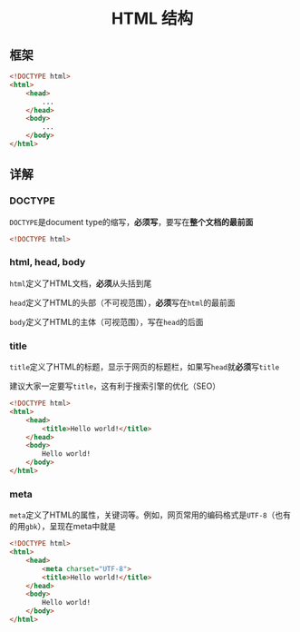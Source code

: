 <div align="center">

# HTML 结构

</div>

## 框架

```html
<!DOCTYPE html>
<html>
    <head>
        ...
    </head>
    <body>
        ...
    </body>
</html>
```

## 详解

### DOCTYPE

`DOCTYPE`是document type的缩写，**必须写**，要写在**整个文档的最前面**

```html
<!DOCTYPE html>
```

### html, head, body

`html`定义了HTML文档，**必须**从头括到尾

`head`定义了HTML的头部（不可视范围），**必须**写在```html```的最前面

`body`定义了HTML的主体（可视范围），写在```head```的后面

### title

`title`定义了HTML的标题，显示于网页的标题栏，如果写```head```就**必须**写`title`

建议大家一定要写`title`，这有利于搜索引擎的优化（SEO）

```html
<!DOCTYPE html>
<html>
    <head>
        <title>Hello world!</title>
    </head>
    <body>
        Hello world!
    </body>
</html>
```

### meta

`meta`定义了HTML的属性，关键词等。例如，网页常用的编码格式是`UTF-8`（也有的用`gbk`），呈现在meta中就是

```html
<!DOCTYPE html>
<html>
    <head>
        <meta charset="UTF-8">
        <title>Hello world!</title>
    </head>
    <body>
        Hello world!
    </body>
</html>
```
